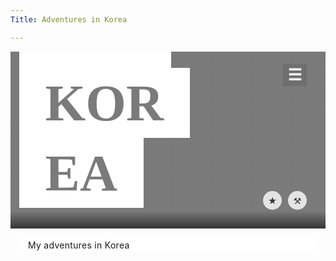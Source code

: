 ```yaml
---
Title: Adventures in Korea

---
```


<style>
body{
  overflow-x:hidden
}
a{
  text-decoration:none;
  color:#aaa
}
nav{
  position:fixed;
  background:rgba(20,20,20,0.9);
  z-index:9;
  width:100%;
  display:flex;
  align-items:center;
  justify-content:center;
  top:-90px;
  transition:all 0.4s
}
nav a{
  font-size:1em;
  padding:2em 1.5em;
  transition:all 0.4s
}
nav a:hover{
   background: rgba(252, 198, 0, 0.6);
   color: #333;
}
/* Logo here */
nav:before{
  content:"Datenstrom";
  position:absolute;
  left:10px;
  font-size:10px;
  border:1px solid;
  border-radius:5px;
  padding:9px 5px
}
.wrapper{
  position: relative;
  padding-bottom: 56.25125%;
  height: 0;
}
.hero {
  position: absolute;
  top: 0;
  left: 0;
  width: 100%;
  height: 100%;
  min-height:200px;
  background-color:#999;
  background-position:center;
  background-repeat:no-repeat;
  background-size:100% 100%;
  overflow:hidden;  
  animation: fader 60s  infinite; 
}
.hero:before{
  content:" ";
  position:absolute;
  width:100%;
  height:100%;
  background: linear-gradient(to bottom, rgba(0,0,0,0.2) 90%,rgba(0,0,0,0.65) 100%);
  z-index:0
}
@keyframes fader {
  0%,30%,100%{ background-image:url(/media/images/front-page/city-view.png)}
33%,60% { background-image: url(/media/images/front-page/i-love-seoul.png); }
63%,97% { background-image: url(/media/images/front-page/group-nasam-tower.png) }
}
.hero h1{
  padding:.5em;
  width:50%;
  min-width:190px;
  position:absolute;
  bottom:0
}
.hero a{
  text-decoration:none;
  box-decoration-break: clone;
  -webkit-box-decoration-break: clone;
  background:#fff;
  padding:0.12em 0.5em;
  font-family: share;
  font-size: calc(1vw + 1vh + 3.5vmin);  
  line-height:calc(1vw + 1vh + 6.5vmin);
  color:#000;
  text-transform:uppercase;
  mix-blend-mode:screen;
  transition:all 0.4s
}
.hero a:hover{
  line-height:1.3em;
  mix-blend-mode:exclusion;
}
.container{
  padding:0.1em 1em;
  text-align:justify;
  line-height:1.5em;
  letter-spacing:0.02em;
  background:#fff;
  margin:1em
}


.gen,.sel,.men{
  display:flex;
  position:absolute;
  align-items:center;
  justify-content:center;
  right:30px;
  bottom:30px;
  color:#333;
  background:rgba(255,255,255,0.8);
  width:30px;
  height:30px;
  text-align:center;
  border-radius:50%;
  transition:all 0.2s;
  z-index:5
}
.men{
  background:rgba(0,0,0,0.1);
  color:#fff;
  top:20px;
  height:1.4em;
  width:1.5em;
  overflow:hidden;
  bottom:auto !important;
  border-radius:0;  
  font-size:1.8em;
  font-weight:700
}
.men:hover{
  background:rgba(220,220,220,0.91);
  color:#111;
}
.men:hover + nav, nav:hover{
  top:0;
}
.sel{
  right:70px;
}
.gen:hover,.sel:hover{
  background:#0a2f54;
  color:#ddd
}

footer{
  background:#0a0c10;
  padding:1em;
  text-align:center;
  color:#ddd;
  font-size:11px
}


[data-tip]::after {
  text-transform: none; 
  font-size: .9em;
  line-height: 1;
  user-select: none;
  pointer-events: none;
  position: absolute;
  display: none;
  opacity: 0;
  top:40px;
  left: 50%;
  transform: translate(-50%, 0);
  content: attr(data-tip); 
  font-family: sans-serif;
  text-align: center;
  min-width: 3em;
  max-width: 21em;
  white-space: nowrap;
  overflow: hidden;
  text-overflow: ellipsis;
  padding: 1em 1.5em;
  box-shadow: 0 1em 2em -.5em rgba(0, 0, 0, 0.5);
  background: rgba(0, 0, 0, 0.85);
  color: #fff;
  z-index: 1000;
}

[data-tip]:hover::after {
  display: block;
  opacity:1
}


/* follow me @nodws */
#btn-twtr{
  clear:both;
  color:#fff;
  border:2px solid;
  border-radius:3px;
  text-align:center;
  text-decoration:none;
  display:block;
  font-family:sans-serif;
  font-size:14px;
  width:13em;
  padding:5px 10px;
  font-weight:600;
  margin:40px auto;
  background:rgba(0,0,0,0.2);
  box-shadow:0 0 0px 3px rgba(0,0,0,0.2);
  opacity:0.8
}#btn-twtr:hover{color:#fff;opacity:1}
</style>
<div class="wrapper">
 <a href="#" class="men">&#9776;</a>
  <nav>
  <a href="#">Menu Item</a>  <a href="#">Menu Item</a>  <a href="#">Menu Item</a>
</nav>
  <div class="hero"><h1><a href="#">Adventures in Korea</a></h1>
  </div> 
   <a href="#" data-tip="Share" class="gen">&#9874;</a>
  <a href="#" data-tip="Favorites" class="sel">&starf;</a>
</div>
<div class="container" markdown="1">
My adventures in Korea
  

</div>

